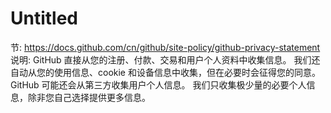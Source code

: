 # Untitled

节: https://docs.github.com/cn/github/site-policy/github-privacy-statement
说明: GitHub 直接从您的注册、付款、交易和用户个人资料中收集信息。 我们还自动从您的使用信息、cookie 和设备信息中收集，但在必要时会征得您的同意。 GitHub 可能还会从第三方收集用户个人信息。 我们只收集极少量的必要个人信息，除非您自己选择提供更多信息。